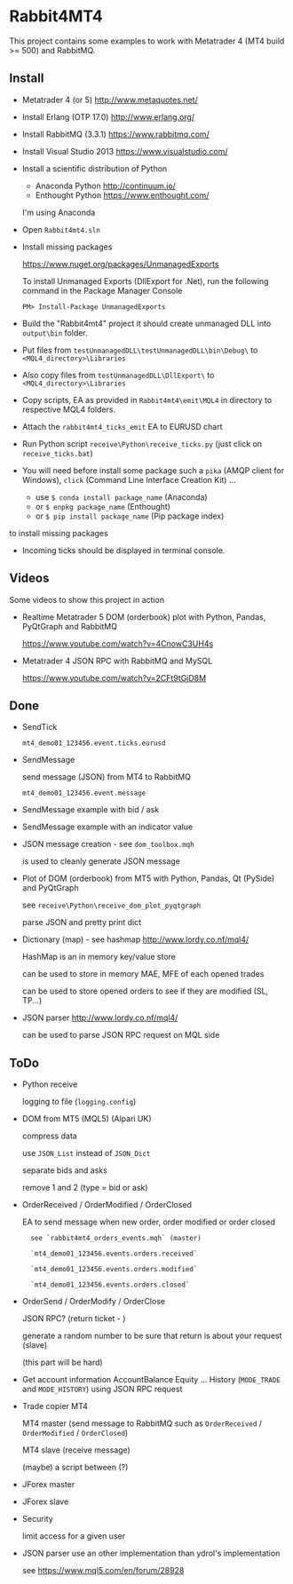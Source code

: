 Rabbit4MT4
==========

This project contains some examples to work with Metatrader 4 (MT4 build >= 500) and RabbitMQ.


Install
-------
* Metatrader 4 (or 5) http://www.metaquotes.net/
* Install Erlang (OTP 17.0) http://www.erlang.org/
* Install RabbitMQ (3.3.1) https://www.rabbitmq.com/
* Install Visual Studio 2013 https://www.visualstudio.com/
* Install a scientific distribution of Python
	* Anaconda Python http://continuum.io/
	* Enthought Python https://www.enthought.com/

	I'm using Anaconda
	
* Open `Rabbit4mt4.sln`
* Install missing packages

	https://www.nuget.org/packages/UnmanagedExports
	
	To install Unmanaged Exports (DllExport for .Net), run the following command in the Package Manager Console
	
	`PM> Install-Package UnmanagedExports`

* Build the "Rabbit4mt4" project it should create unmanaged DLL into `output\bin` folder.

* Put files from `testUnmanagedDLL\testUnmanagedDLL\bin\Debug\` to `<MQL4_directory>\Libraries`

* Also copy files from `testUnmanagedDLL\DllExport\` to `<MQL4_directory>\Libraries`

* Copy scripts, EA as provided in `Rabbit4mt4\emit\MQL4` in directory to respective MQL4 folders.

* Attach the `rabbit4mt4_ticks_emit` EA to EURUSD chart

* Run Python script `receive\Python\receive_ticks.py` (just click on `receive_ticks.bat`)

* You will need before install some package such a `pika` (AMQP client for Windows), `click` (Command Line Interface Creation Kit) ...

	* use `$ conda install package_name` (Anaconda)
	* or `$ enpkg package_name` (Enthought)
	* or `$ pip install package_name` (Pip package index)

to install missing packages

* Incoming ticks should be displayed in terminal console.

Videos
------

Some videos to show this project in action

* Realtime Metatrader 5 DOM (orderbook) plot with Python, Pandas, PyQtGraph and RabbitMQ

	https://www.youtube.com/watch?v=4CnowC3UH4s
	
* Metatrader 4 JSON RPC with RabbitMQ and MySQL

	https://www.youtube.com/watch?v=2CFt9tGjD8M

Done
----

* SendTick

	`mt4_demo01_123456.event.ticks.eurusd`

* SendMessage

	send message (JSON) from MT4 to RabbitMQ

	`mt4_demo01_123456.event.message`

* SendMessage example with bid / ask

* SendMessage example with an indicator value

* JSON message creation - see `dom_toolbox.mqh`

	is used to cleanly generate JSON message

* Plot of DOM (orderbook) from MT5 with Python, Pandas, Qt (PySide) and PyQtGraph

	see `receive\Python\receive_dom_plot_pyqtgraph`

	parse JSON and pretty print dict

* Dictionary (map) - see hashmap http://www.lordy.co.nf/mql4/

	HashMap is an in memory key/value store

	can be used to store in memory MAE, MFE of each opened trades

	can be used to store opened orders to see if they are modified (SL, TP...)

* JSON parser http://www.lordy.co.nf/mql4/

    can be used to parse JSON RPC request on MQL side


ToDo
----

* Python receive

	logging to file (`logging.config`)
	
* DOM from MT5 (MQL5) (Alpari UK)

	compress data
	
	use `JSON_List` instead of `JSON_Dict`
	
	separate bids and asks
	
	remove 1 and 2 (type = bid or ask)

* OrderReceived / OrderModified / OrderClosed

	EA to send message when new order, order modified or order closed
	
		see `rabbit4mt4_orders_events.mqh` (master)
		
		`mt4_demo01_123456.events.orders.received`
		
		`mt4_demo01_123456.events.orders.modified`
		
		`mt4_demo01_123456.events.orders.closed`

* OrderSend / OrderModify / OrderClose

	JSON RPC? (return ticket - )

	generate a random number to be sure that return is about your request (slave)
	
	(this part will be hard)
	
* Get account information AccountBalance Equity ... History (`MODE_TRADE` and `MODE_HISTORY`) using JSON RPC request

* Trade copier MT4

	MT4 master (send message to RabbitMQ such as `OrderReceived` / `OrderModified` / `OrderClosed`)

	MT4 slave (receive message)
	
	(maybe) a script between (?)

* JForex master

* JForex slave
	
* Security

	limit access for a given user

* JSON parser use an other implementation than ydrol's implementation

	see https://www.mql5.com/en/forum/28928
